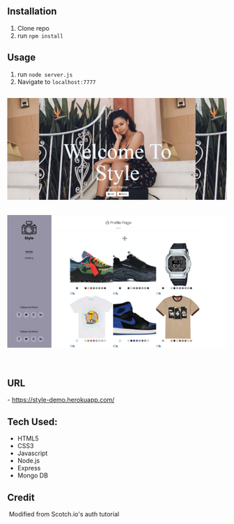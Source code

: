 ## Installation

1. Clone repo
2. run `npm install`

## Usage

1. run `node server.js`
2. Navigate to `localhost:7777`

## <img src="Screenshot1.png">
## <img src="screenshot2222.png">
​
## URL 
​- https://style-demo.herokuapp.com/

## Tech Used:
- HTML5
- CSS3
- Javascript
- Node.js
- Express
- Mongo DB

## Credit
​
Modified from Scotch.io's auth tutorial